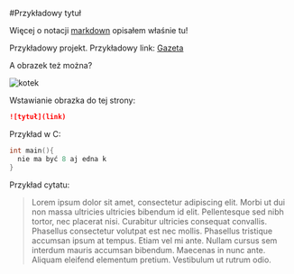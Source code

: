 #Przykładowy tytuł

Więcej o notacji [markdown](/markdown.md) opisałem właśnie tu!

Przykładowy projekt.
Przykładowy link: [Gazeta](http://www.gazeta.pl/0,0.html)

A obrazek też można?

![kotek](http://c.wrzuta.pl/wi10415/cf984b07001ff42c4a4cba50/kotek.jpg)

Wstawianie obrazka do tej strony: 
```markdown
![tytuł](link)
```

Przykład w C:

```C
int main(){
  nie ma być 8 aj edna k
}
```

Przykład cytatu:
> Lorem ipsum dolor sit amet, consectetur adipiscing elit. Morbi ut dui non massa ultricies ultricies 
> bibendum id elit. Pellentesque sed nibh tortor, nec placerat nisi. Curabitur ultricies consequat convallis. 
> Phasellus consectetur volutpat est nec mollis. Phasellus tristique accumsan ipsum at tempus. Etiam vel mi ante. 
> Nullam cursus sem interdum mauris accumsan bibendum. Maecenas in nunc ante. Aliquam eleifend elementum pretium. 
> Vestibulum ut rutrum odio.
